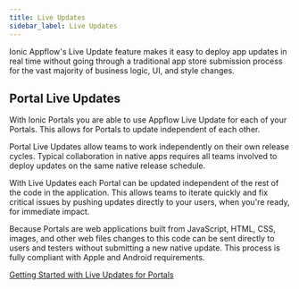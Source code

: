 ```yaml
---
title: Live Updates
sidebar_label: Live Updates
---
```


Ionic Appflow's Live Update feature makes it easy to deploy app updates in real time without going through a traditional app store submission process for the vast majority of business logic, UI, and style changes.


## Portal Live Updates

With Ionic Portals you are able to use Appflow Live Update for each of your Portals. This allows for Portals to update independent of each other.

Portal Live Updates allow teams to work independently on their own release cycles. Typical collaboration in native apps requires all teams involved to deploy updates on the same native release schedule.

With Live Updates each Portal can be updated independent of the rest of the code in the application. This allows teams to iterate quickly and fix critical issues by pushing updates directly to your users, when you're ready, for immediate impact.

Because Portals are web applications built from JavaScript, HTML, CSS, images, and other web files changes to this code can be sent directly to users and testers without submitting a new native update. This process is fully compliant with Apple and Android requirements. 

[Getting Started with Live Updates for Portals](./getting-started/live-updates.md)